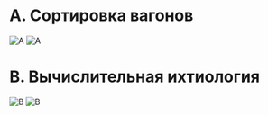 # A. Сортировка вагонов

![A](https://github.com/user-attachments/assets/f5934904-6be8-4c4d-877d-a4e365000401)
![A](https://github.com/user-attachments/assets/068e382b-770f-403c-bef0-5a8a93987246)

# B. Вычислительная ихтиология

![B](https://github.com/user-attachments/assets/407a8be7-e415-4dd7-a48e-345127304272)
![B](https://github.com/user-attachments/assets/7c9d6df5-f823-4973-84a2-1ad1ef1f6fc3)

